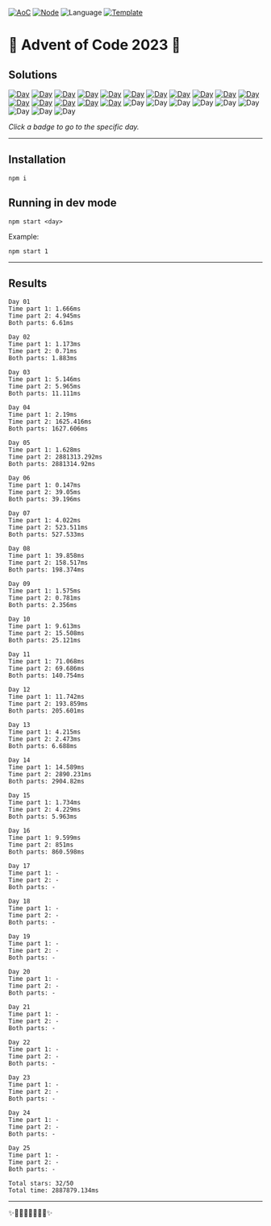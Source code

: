 <!-- Entries between SOLUTIONS and RESULTS tags are auto-generated -->

[![AoC](https://badgen.net/badge/AoC/2023/blue)](https://adventofcode.com/2023)
[![Node](https://badgen.net/badge/Node/v16.13.0+/blue)](https://nodejs.org/en/download/)
![Language](https://badgen.net/badge/Language/TypeScript/blue)
[![Template](https://badgen.net/badge/Template/aocrunner/blue)](https://github.com/caderek/aocrunner)

# 🎄 Advent of Code 2023 🎄

## Solutions

<!--SOLUTIONS-->

[![Day](https://badgen.net/badge/01/%E2%98%85%E2%98%85/green)](src/day01)
[![Day](https://badgen.net/badge/02/%E2%98%85%E2%98%85/green)](src/day02)
[![Day](https://badgen.net/badge/03/%E2%98%85%E2%98%85/green)](src/day03)
[![Day](https://badgen.net/badge/04/%E2%98%85%E2%98%85/green)](src/day04)
[![Day](https://badgen.net/badge/05/%E2%98%85%E2%98%85/green)](src/day05)
[![Day](https://badgen.net/badge/06/%E2%98%85%E2%98%85/green)](src/day06)
[![Day](https://badgen.net/badge/07/%E2%98%85%E2%98%85/green)](src/day07)
[![Day](https://badgen.net/badge/08/%E2%98%85%E2%98%85/green)](src/day08)
[![Day](https://badgen.net/badge/09/%E2%98%85%E2%98%85/green)](src/day09)
[![Day](https://badgen.net/badge/10/%E2%98%85%E2%98%85/green)](src/day10)
[![Day](https://badgen.net/badge/11/%E2%98%85%E2%98%85/green)](src/day11)
[![Day](https://badgen.net/badge/12/%E2%98%85%E2%98%85/green)](src/day12)
[![Day](https://badgen.net/badge/13/%E2%98%85%E2%98%85/green)](src/day13)
[![Day](https://badgen.net/badge/14/%E2%98%85%E2%98%85/green)](src/day14)
[![Day](https://badgen.net/badge/15/%E2%98%85%E2%98%85/green)](src/day15)
[![Day](https://badgen.net/badge/16/%E2%98%85%E2%98%85/green)](src/day16)
![Day](https://badgen.net/badge/17/%E2%98%86%E2%98%86/gray)
![Day](https://badgen.net/badge/18/%E2%98%86%E2%98%86/gray)
![Day](https://badgen.net/badge/19/%E2%98%86%E2%98%86/gray)
![Day](https://badgen.net/badge/20/%E2%98%86%E2%98%86/gray)
![Day](https://badgen.net/badge/21/%E2%98%86%E2%98%86/gray)
![Day](https://badgen.net/badge/22/%E2%98%86%E2%98%86/gray)
![Day](https://badgen.net/badge/23/%E2%98%86%E2%98%86/gray)
![Day](https://badgen.net/badge/24/%E2%98%86%E2%98%86/gray)
![Day](https://badgen.net/badge/25/%E2%98%86%E2%98%86/gray)

<!--/SOLUTIONS-->

_Click a badge to go to the specific day._

---

## Installation

```
npm i
```

## Running in dev mode

```
npm start <day>
```

Example:

```
npm start 1
```

---

## Results

<!--RESULTS-->

```
Day 01
Time part 1: 1.666ms
Time part 2: 4.945ms
Both parts: 6.61ms
```

```
Day 02
Time part 1: 1.173ms
Time part 2: 0.71ms
Both parts: 1.883ms
```

```
Day 03
Time part 1: 5.146ms
Time part 2: 5.965ms
Both parts: 11.111ms
```

```
Day 04
Time part 1: 2.19ms
Time part 2: 1625.416ms
Both parts: 1627.606ms
```

```
Day 05
Time part 1: 1.628ms
Time part 2: 2881313.292ms
Both parts: 2881314.92ms
```

```
Day 06
Time part 1: 0.147ms
Time part 2: 39.05ms
Both parts: 39.196ms
```

```
Day 07
Time part 1: 4.022ms
Time part 2: 523.511ms
Both parts: 527.533ms
```

```
Day 08
Time part 1: 39.858ms
Time part 2: 158.517ms
Both parts: 198.374ms
```

```
Day 09
Time part 1: 1.575ms
Time part 2: 0.781ms
Both parts: 2.356ms
```

```
Day 10
Time part 1: 9.613ms
Time part 2: 15.508ms
Both parts: 25.121ms
```

```
Day 11
Time part 1: 71.068ms
Time part 2: 69.686ms
Both parts: 140.754ms
```

```
Day 12
Time part 1: 11.742ms
Time part 2: 193.859ms
Both parts: 205.601ms
```

```
Day 13
Time part 1: 4.215ms
Time part 2: 2.473ms
Both parts: 6.688ms
```

```
Day 14
Time part 1: 14.589ms
Time part 2: 2890.231ms
Both parts: 2904.82ms
```

```
Day 15
Time part 1: 1.734ms
Time part 2: 4.229ms
Both parts: 5.963ms
```

```
Day 16
Time part 1: 9.599ms
Time part 2: 851ms
Both parts: 860.598ms
```

```
Day 17
Time part 1: -
Time part 2: -
Both parts: -
```

```
Day 18
Time part 1: -
Time part 2: -
Both parts: -
```

```
Day 19
Time part 1: -
Time part 2: -
Both parts: -
```

```
Day 20
Time part 1: -
Time part 2: -
Both parts: -
```

```
Day 21
Time part 1: -
Time part 2: -
Both parts: -
```

```
Day 22
Time part 1: -
Time part 2: -
Both parts: -
```

```
Day 23
Time part 1: -
Time part 2: -
Both parts: -
```

```
Day 24
Time part 1: -
Time part 2: -
Both parts: -
```

```
Day 25
Time part 1: -
Time part 2: -
Both parts: -
```

```
Total stars: 32/50
Total time: 2887879.134ms
```

<!--/RESULTS-->

---

✨🎄🎁🎄🎅🎄🎁🎄✨
